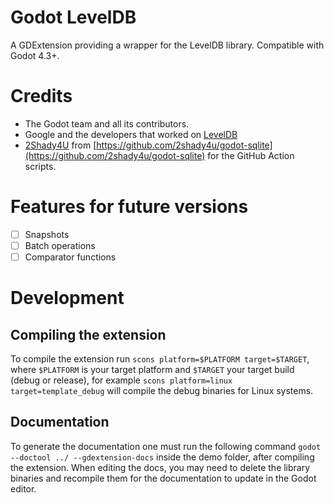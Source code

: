 # Godot LevelDB

A GDExtension providing a wrapper for the LevelDB library. Compatible with Godot 4.3+.

# Credits
- The Godot team and all its contributors.
- Google and the developers that worked on [LevelDB](https://github.com/google/leveldb/)
- [2Shady4U](https://github.com/2shady4u) from [https://github.com/2shady4u/godot-sqlite](https://github.com/2shady4u/godot-sqlite) for the GitHub Action scripts.

# Features for future versions
- [ ] Snapshots
- [ ] Batch operations
- [ ] Comparator functions

# Development

## Compiling the extension

To compile the extension run `scons platform=$PLATFORM target=$TARGET`, where `$PLATFORM` is your target platform and `$TARGET` your target build (debug or release), for example `scons platform=linux target=template_debug` will compile the debug binaries for Linux systems.

## Documentation

To generate the documentation one must run the following command `godot --doctool ../ --gdextension-docs` inside the demo folder, after compiling the extension. When editing the docs, you may need to delete the library binaries and recompile them for the documentation to update in the Godot editor.